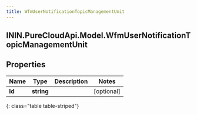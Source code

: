 ```yaml
---
title: WfmUserNotificationTopicManagementUnit
---
```

## ININ.PureCloudApi.Model.WfmUserNotificationTopicManagementUnit

## Properties

|Name | Type | Description | Notes|
|------------ | ------------- | ------------- | -------------|
| **Id** | **string** |  | [optional] |
{: class="table table-striped"}


